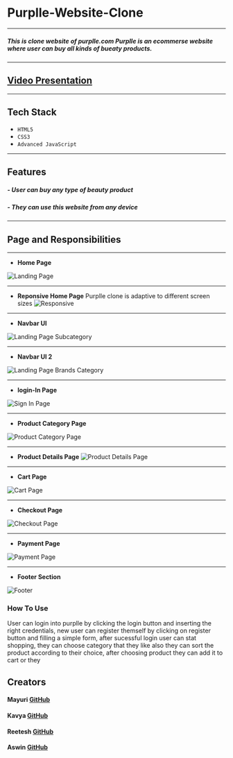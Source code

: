 
# Purplle-Website-Clone
---
##### This is clone website of purplle.com Purplle is an ecommerse website where user can buy all kinds of bueaty products.
---
## [Video Presentation ](https://www.google.com)
---
## Tech Stack
- `HTML5`
- `CSS3`
- `Advanced JavaScript`
---
## Features
##### - User can buy any type of beauty product
##### - They can use this website from any device 
---
## Page and Responsibilities 
---

- **Home Page**

![Landing Page](https://github.com/mayuriwasu1/purplle_clone/Home_page/image/homepage.png)

---
- **Reponsive Home Page**
Purplle clone is adaptive to different screen sizes
![Responsive](https://github.com/mayuriwasu1/purplle_clone/blob/main/image/responsive.png)

---
- **Navbar UI**

![Landing Page Subcategory](https://github.com/)

---
- **Navbar UI 2**

![Landing Page Brands Category](https://github.com/)


---
- **login-In Page**

![Sign In Page](https://github.com/mayuriwasu1/purplle_clone/blob/main/image/login.png)


---
- **Product Category Page**

![Product Category Page](https://github.com/mayuriwasu1/purplle_clone/blob/main/image/product.png)

---

- **Product Details Page**
![Product Details Page](https://github.com/mayuriwasu1/purplle_clone/blob/main/image/prod_desc.png)

---
- **Cart Page**

![Cart Page](https://github.com/)

---


- **Checkout Page**

![Checkout Page](https://github.com/)

---
- **Payment Page**

![Payment Page](https://github.com/)

---

- **Footer Section**

![Footer](https://github.com/)




### How To Use 
User can login into purplle by clicking the login button and inserting the right credentials, 
new user can register themself by clicking on register button and filling a simple form, after sucessful 
login user can stat shopping, they can choose category that they like also they can sort the product 
according to their choice, after choosing product they can add it to cart or they 






## Creators

#### Mayuri  [GitHub](https://github.com/mayuriwasu1)

#### Kavya [GitHub](https://github.com/kavya-2021)

#### Reetesh  [GitHub](https://github.com/Reeteshin)

#### Aswin [GitHub](https://github.com/AswinAnand66)




 
